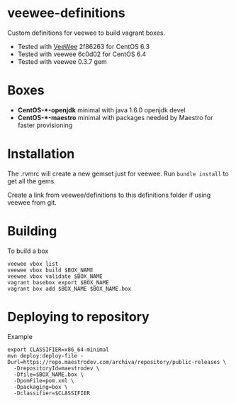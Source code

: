 veewee-definitions
==================

Custom definitions for veewee to build vagrant boxes.

* Tested with [VeeWee](https://github.com/jedi4ever/veewee) 2f86263 for CentOS 6.3
* Tested with veewee 6c0d02 for CentOS 6.4
* Tested with veewee 0.3.7 gem

# Boxes
- **CentOS-*-openjdk** minimal with java 1.6.0 openjdk devel
- **CentOS-*-maestro** minimal with packages needed by Maestro for faster provisioning

# Installation
The .rvmrc will create a new gemset just for veewee. Run `bundle install` to get all the gems.

Create a link from veewee/definitions to this definitions folder if using veewee from git.

# Building
To build a box

    veewee vbox list
    veewee vbox build $BOX_NAME
    veewee vbox validate $BOX_NAME
    vagrant basebox export $BOX_NAME
    vagrant box add $BOX_NAME $BOX_NAME.box

# Deploying to repository

Example

    export CLASSIFIER=x86_64-minimal
    mvn deploy:deploy-file -Durl=https://repo.maestrodev.com/archiva/repository/public-releases \
      -DrepositoryId=maestrodev \
      -Dfile=$BOX_NAME.box \
      -DpomFile=pom.xml \
      -Dpackaging=box \
      -Dclassifier=$CLASSIFIER
